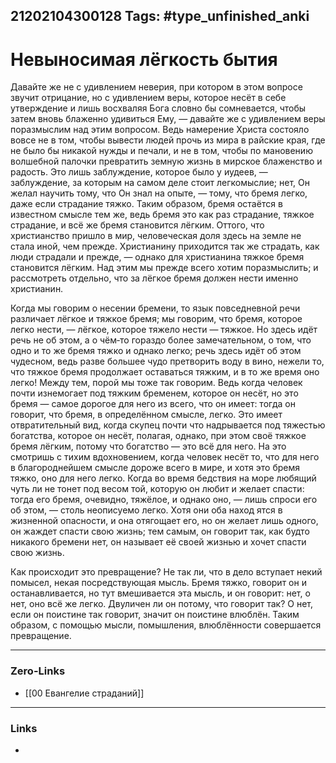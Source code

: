 21202104300128
Tags: #type_unfinished_anki
---
# Невыносимая лёгкость бытия

Давайте же не с удивлением неверия, при котором в этом вопросе звучит отрицание, но с удивлением веры, которое несёт в себе утверждение и лишь восхваляя Бога словно бы сомневается, чтобы затем вновь блаженно удивиться Ему, — давайте же с удивлением веры поразмыслим над этим вопросом. Ведь намерение Христа состояло вовсе не в том, чтобы вывести людей прочь из мира в райские края, где не было бы никакой нужды и печали, и не в том, чтобы по мановению волшебной палочки превратить земную жизнь в мирское блаженство и радость. Это лишь заблуждение, которое было у иудеев, — заблуждение, за которым на самом деле стоит легкомыслие; нет, Он желал научить тому, что Он знал на опыте, — тому, что бремя легко, даже если страдание тяжко. Таким образом, бремя остаётся в известном смысле тем же, ведь бремя это как раз страдание, тяжкое страдание, и всё же бремя становится лёгким. Оттого, что христианство пришло в мир, человеческая доля здесь на земле не стала иной, чем прежде. Христианину приходится так же страдать, как люди страдали и прежде, — однако для христианина тяжкое бремя становится лёгким. Над этим мы прежде всего хотим поразмыслить; и рассмотреть отдельно, что за лёгкое бремя должен нести именно христианин.

Когда мы говорим о несении бремени, то язык повседневной речи различает лёгкое и тяжкое бремя; мы говорим, что бремя, которое легко нести, — лёгкое, которое тяжело нести — тяжкое. Но здесь идёт речь не об этом, а о чём‑то гораздо более замечательном, о том, что одно и то же бремя тяжко и однако легко; речь здесь идёт об этом чудесном, ведь разве большее чудо претворить воду в вино, нежели то, что тяжкое бремя продолжает оставаться тяжким, и в то же время оно легко! Между тем, порой мы тоже так говорим. Ведь когда человек почти изнемогает под тяжким бременем, которое он несёт, но это бремя — самое дорогое для него из всего, что он имеет: тогда он говорит, что бремя, в определённом смысле, легко. Это имеет отвратительный вид, когда скупец почти что надрывается под тяжестью богатства, которое он несёт, полагая, однако, при этом своё тяжкое бремя лёгким, потому что богатство — это всё для него. На это смотришь с тихим вдохновением, когда человек несёт то, что для него в благороднейшем смысле дороже всего в мире, и хотя это бремя тяжко, оно для него легко. Когда во время бедствия на море любящий чуть ли не тонет под весом той, которую он любит и желает спасти: тогда его бремя, очевидно, тяжёлое, и однако оно, — лишь спроси его об этом, — столь неописуемо легко. Хотя они оба наход ятся в жизненной опасности, и она отягощает его, но он желает лишь одного, он жаждет спасти свою жизнь; тем самым, он говорит так, как будто никакого бремени нет, он называет её своей жизнью и хочет спасти свою жизнь.

Как происходит это превращение? Не так ли, что в дело вступает некий помысел, некая посредствующая мысль. Бремя тяжко, говорит он и останавливается, но тут вмешивается эта мысль, и он говорит: нет, о нет, оно всё же легко. Двуличен ли он потому, что говорит так? О нет, если он поистине так говорит, значит он поистине влюблён. Таким образом, с помощью мысли, помышления, влюблённости совершается превращение.

---
### Zero-Links
- [[00 Евангелие страданий]]
---
### Links
-
